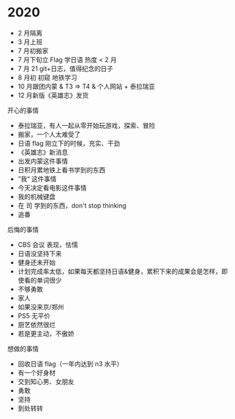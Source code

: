 # 2020

- 2 月隔离
- 3 月上班
- 7 月初搬家
- 7 月下旬立 Flag 学日语 热度 < 2 月
- 7 月 21 git+日志，值得纪念的日子
- 8 月初 初窥 地铁学习
- 10 月跟团内蒙 & T3 => T4 & 个人网站 + 泰拉瑞亚
- 12 月新版《英雄志》发货

开心的事情

- 泰拉瑞亚，有人一起从零开始玩游戏，探索、冒险
- 搬家，一个人太难受了
- 日语 flag 刚立下的时候，充实、干劲
- 《英雄志》新消息
- 出发内蒙这件事情
- 日积月累地铁上看书学到的东西
- ”我“ 这件事情
- 今天决定看电影这件事情
- 我的机械键盘
- 在 司 学到的东西，don't stop thinking
- 追番

后悔的事情

- CBS 会议 表现，怯懦
- 日语没坚持下来
- 健身还未开始
- 计划完成率太低，如果每天都坚持日语&健身，累积下来的成果会是怎样，即使看的单词很少
- 不够勇敢
- 家人
- 如果没来京/郑州
- PS5 无平价
- 厨艺依然很烂
- 若是更主动，不傲娇

想做的事情

- 回收日语 flag（一年内达到 n3 水平）
- 有一个好身材
- 交到知心男、女朋友
- 勇敢
- 坚持
- 到处转转
